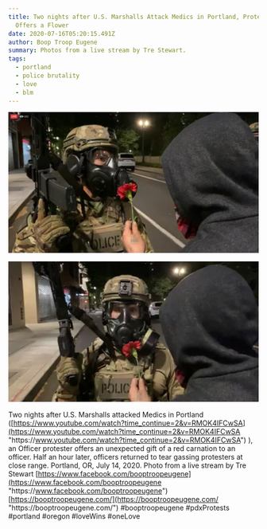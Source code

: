 ```yaml
---
title: Two nights after U.S. Marshalls Attack Medics in Portland, Protester
  Offers a Flower
date: 2020-07-16T05:20:15.491Z
author: Boop Troop Eugene
summary: Photos from a live stream by Tre Stewart.
tags:
  - portland
  - police brutality
  - love
  - blm
---
```

![Protestor offering a flower to officer](/static/img/flower1.jpg)

![Protestor still offering a flower to officer](/static/img/flower2.jpg)

Two nights after U.S. Marshalls attacked Medics in Portland ([https://www.youtube.com/watch?time_continue=2&v=RMOK4IFCwSA](https://www.youtube.com/watch?time_continue=2&v=RMOK4IFCwSA "https\://www.youtube.com/watch?time_continue=2&v=RMOK4IFCwSA") ), an Officer protester offers an unexpected gift of a red carnation to an officer. Half an hour later, officers returned to tear gassing protesters at close range. Portland, OR, July 14, 2020. Photo from a live stream by Tre Stewart [https://www.facebook.com/booptroopeugene](https://www.facebook.com/booptroopeugene "https\://www.facebook.com/booptroopeugene") [https://booptroopeugene.com/](https://booptroopeugene.com/ "https\://booptroopeugene.com/") #booptroopeugene #pdxProtests #portland #oregon #loveWins #oneLove